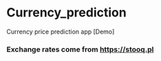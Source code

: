 # Currency_prediction
Currency price prediction app [Demo]

### Exchange rates come from https://stooq.pl
